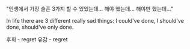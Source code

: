 "인생에서 가장 슬픈 3가지
할 수 있었는데…
해야 했는데…
해야만 했는데…"

In life there are 3 different really sad things: I could've done, I should've done, should've only done.

후회 - regret
유감 - regret
